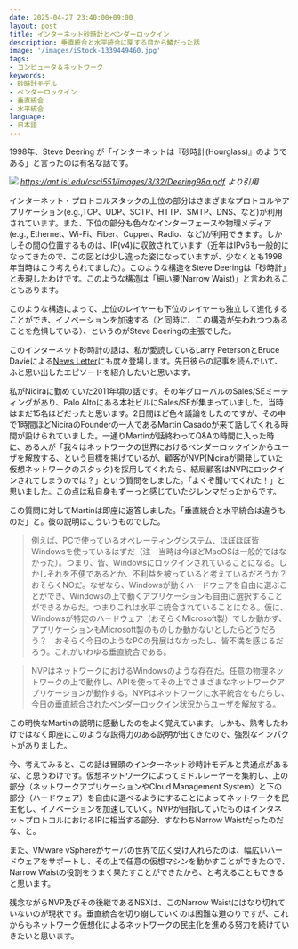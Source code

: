 ```yaml
---
date: 2025-04-27 23:40:00+09:00
layout: post
title: インターネット砂時計とベンダーロックイン
description: 垂直統合と水平統合に関する目から鱗だった話
image: '/images/iStock-1339449460.jpg'
tags:
- コンピュータ＆ネットワーク
keywords:
- 砂時計モデル
- ベンダーロックイン
- 垂直統合
- 水平統合
language:
- 日本語
---
```


1998年、Steve Deering が「インターネットは『砂時計(Hourglass)』のようである」と言ったのは有名な話です。

![]({{site.baseurl}}/images/Deering98a.png)
*https://ant.isi.edu/csci551/images/3/32/Deering98a.pdf より引用*

インターネット・プロトコルスタックの上位の部分はさまざまなプロトコルやアプリケーション(e.g.,TCP、UDP、SCTP、HTTP、SMTP、DNS、など)が利用されています。また、下位の部分も色々なインターフェースや物理メディア(e.g., Ethernet、Wi-Fi、Fiber、Cupper、Radio、など)が利用できます。しかしその間の位置するものは、IP(v4)に収斂されています（近年はIPv6も一般的になってきたので、この図とは少し違った姿になっていますが、少なくとも1998年当時はこう考えられてました）。このような構造をSteve Deeringは「砂時計」と表現したわけです。このような構造は「細い腰(Narrow Waist)」と言われることもあります。

このような構造によって、上位のレイヤーも下位のレイヤーも独立して進化することができ、イノベーションを加速する（と同時に、この構造が失われつつあることを危惧している）、というのがSteve Deeringの主張でした。

このインターネット砂時計の話は、私が愛読しているLarry PetersonとBruce Davieによる[News Letter](https://systemsapproach.org/newsletter/)にも度々登場します。先日彼らの記事を読んでいて、ふと思い出したエピソードを紹介したいと思います。

私がNiciraに勤めていた2011年頃の話です。その年グローバルのSales/SEミーティングがあり、Palo Altoにある本社ビルにSales/SEが集まっていました。当時はまだ15名ほどだったと思います。2日間ほど色々議論をしたのですが、その中で1時間ほどNiciraのFounderの一人であるMartin Casadoが来て話してくれる時間が設けられていました。一通りMartinが話終わってQ&Aの時間に入った時に、ある人が「我々はネットワークの世界におけるベンダーロックインからユーザを解放する、という目標を掲げているが、顧客がNVP(Niciraが開発していた仮想ネットワークのスタック)を採用してくれたら、結局顧客はNVPにロックインされてしまうのでは？」という質問をしました。「よくぞ聞いてくれた！」と思いました。この点は私自身もずーっと感じていたジレンマだったからです。

この質問に対してMartinは即座に返答しました。「垂直統合と水平統合は違うものだ」と。彼の説明はこういうものでした。

> 例えば、PCで使っているオペレーティングシステム、ほぼほぼ皆Windowsを使っているはずだ（注 - 当時は今ほどMacOSは一般的ではなかった）。つまり、皆、Windowsにロックインされていることになる。しかしそれを不便であるとか、不利益を被っていると考えているだろうか？　おそらくNOだ。なぜなら、Windowsが動くハードウェアを自由に選ぶことができ、Windowsの上で動くアプリケーションも自由に選択することができるからだ。つまりこれは水平に統合されていることになる。仮に、Windowsが特定のハードウェア（おそらくMicrosoft製）でしか動かず、アプリケーションもMicrosoft製のものしか動かないとしたらどうだろう？　おそらく今日のようなPCの発展はなかったし、皆不満を感じるだろう。これがいわゆる垂直統合である。

> NVPはネットワークにおけるWindowsのような存在だ。任意の物理ネットワークの上で動作し、APIを使ってその上でさまざまなネットワークアプリケーションが動作する。NVPはネットワークに水平統合をもたらし、今日の垂直統合されたベンダーロックイン状況からユーザを解放する。

この明快なMartinの説明に感動したのをよく覚えています。しかも、熟考したわけではなく即座にこのような説得力のある説明が出てきたので、強烈なインパクトがありました。

今、考えてみると、この話は冒頭のインターネット砂時計モデルと共通点があるな、と思うわけです。仮想ネットワークによってミドルレーヤーを集約し、上の部分（ネットワークアプリケーションやCloud Management System）と下の部分（ハードウェア）を自由に選べるようにすることによってネットワークを民主化し、イノベーションを加速していく。NVPが目指していたものはインタネットプロトコルにおけるIPに相当する部分、すなわちNarrow Waistだったのだな、と。

また、VMware vSphereがサーバの世界で広く受け入れらたのは、幅広いハードウェアをサポートし、その上で任意の仮想マシンを動かすことができたので、Narrow Waistの役割をうまく果たすことができたから、と考えることもできると思います。

残念ながらNVP及びその後継であるNSXは、このNarrow Waistにはなり切れていないのが現状です。垂直統合を切り崩していくのは困難な道のりですが、これからもネットワーク仮想化によるネットワークの民主化を進める努力を続けていきたいと思います。
